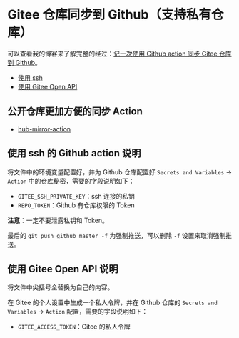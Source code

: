 # Gitee 仓库同步到 Github（支持私有仓库）
可以查看我的博客来了解完整的经过：[记一次使用 Github action 同步 Gitee 仓库到 Github](https://studylessshape.github.io/post/note/record-github-action-for-gitee-to-github/)。

- [使用 ssh](ssh-to-gitee.yml)
- [使用 Gitee Open API](gitee-open-api.yml)

## 公开仓库更加方便的同步 Action
- [hub-mirror-action](https://github.com/Yikun/hub-mirror-action)

## 使用 ssh 的 Github action 说明
将文件中的环境变量配置好，并为 Github 仓库配置好 `Secrets and Variables` -> `Action` 中的仓库秘密，需要的字段说明如下：
- `GITEE_SSH_PRIVATE_KEY`：ssh 连接的私钥
- `REPO_TOKEN`：Github 有仓库权限的 Token

**注意**：一定不要泄露私钥和 Token。

最后的 `git push github master -f` 为强制推送，可以删除 `-f` 设置来取消强制推送。

## 使用 Gitee Open API 说明
将文件中尖括号全替换为自己的内容。

在 Gitee 的个人设置中生成一个私人令牌，并在 Github 仓库的 `Secrets and Variables` -> `Action` 配置，需要的字段说明如下：
- `GITEE_ACCESS_TOKEN`：Gitee 的私人令牌
